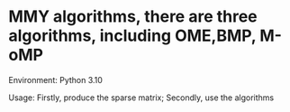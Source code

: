 # MMY algorithms, there are three algorithms, including OME,BMP, M-oMP


Environment:
 Python 3.10

Usage:
  Firstly, produce the sparse matrix;
  Secondly, use the algorithms
